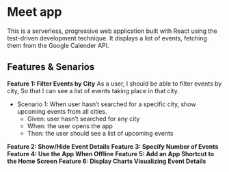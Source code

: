 # Meet app
This is a serverless, progressive web application built with React using the test-driven development technique. It displays a list of events, fetching them from the Google Calender API.
## Features & Senarios 
**Feature 1: Filter Events by City**
As a user,
I should be able to filter events by city,
So that I can see a list of events taking place in that city.
- Scenario 1: When user hasn’t searched for a specific city, show upcoming events from all cities.
    - Given: user hasn’t searched for any city
    - When: the user opens the app
    - Then: the user should see a list of upcoming events 

**Feature 2: Show/Hide Event Details**
**Feature 3: Specify Number of Events**
**Feature 4: Use the App When Offline**
**Feature 5: Add an App Shortcut to the Home Screen**
**Feature 6: Display Charts Visualizing Event Details**


